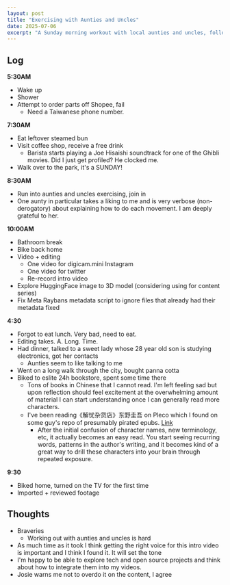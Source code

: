 ```yaml
---
layout: post
title: "Exercising with Aunties and Uncles"
date: 2025-07-06
excerpt: "A Sunday morning workout with local aunties and uncles, followed by video editing and exploring HuggingFace for 3D models."
---
```


## Log
**5:30AM**
- Wake up
- Shower
- Attempt to order parts off Shopee, fail
	- Need a Taiwanese phone number.

**7:30AM**
- Eat leftover steamed bun
- Visit coffee shop, receive a free drink
    - Barista starts playing a Joe Hisaishi soundtrack for one of the Ghibli movies. Did I just get profiled? He clocked me.
- Walk over to the park, it's a SUNDAY!

**8:30AM**
- Run into aunties and uncles exercising, join in
- One aunty in particular takes a liking to me and is very verbose (non-derogatory) about explaining how to do each movement. I am deeply grateful to her.

**10:00AM**
- Bathroom break
- Bike back home
- Video + editing
	- One video for digicam.mini Instagram
	- One video for twitter
	- Re-record intro video
- Explore HuggingFace image to 3D model (considering using for content series)
- Fix Meta Raybans metadata script to ignore files that already had their metadata fixed

**4:30**
- Forgot to eat lunch. Very bad, need to eat.
- Editing takes. A. Long. Time.
- Had dinner, talked to a sweet lady whose 28 year old son is studying electronics, got her contacts
    - Aunties seem to like talking to me
- Went on a long walk through the city, bought panna cotta
- Biked to eslite 24h bookstore, spent some time there
    - Tons of books in Chinese that I cannot read. I'm left feeling sad but upon reflection should feel excitement at the overwhelming amount of material I can start understanding once I can generally read more characters.
	- I've been reading《解忧杂货店》东野圭吾 on Pleco which I found on some guy's repo of presumably pirated epubs. [Link](https://github.com/zhoulujun/iBook-ebook/blob/master/%E3%80%8A%E8%A7%A3%E5%BF%A7%E6%9D%82%E8%B4%A7%E5%BA%97%E3%80%8B%E4%B8%9C%E9%87%8E%E5%9C%AD%E5%90%BE.epub)
	    - After the initial confusion of character names, new terminology, etc, it actually becomes an easy read. You start seeing recurring words, patterns in the author's writing, and it becomes kind of a great way to drill these characters into your brain through repeated exposure.

**9:30**
- Biked home, turned on the TV for the first time
- Imported + reviewed footage

## Thoughts
- Braveries
	- Working out with aunties and uncles is hard
- As much time as it took I think getting the right voice for this intro video is important and I think I found it. It will set the tone
- I'm happy to be able to explore tech and open source projects and think about how to integrate them into my videos.
- Josie warns me not to overdo it on the content, I agree